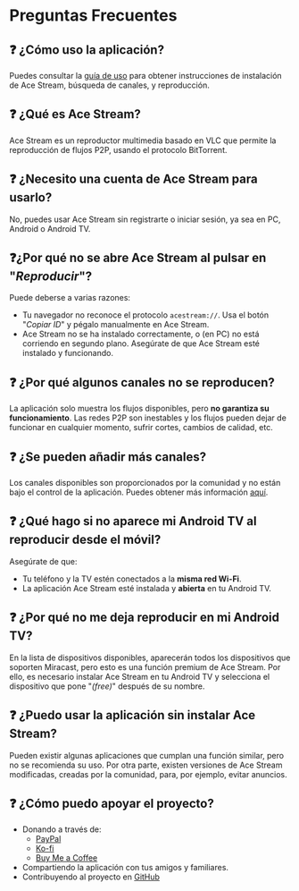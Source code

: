 # Preguntas Frecuentes

## ❓ ¿Cómo uso la aplicación?
Puedes consultar la [guía de uso](https://github.com/Pirito10/IPTV-Guide/blob/main/docs/USER_GUIDE.md) para obtener instrucciones de instalación de Ace Stream, búsqueda de canales, y reproducción.

## ❓ ¿Qué es Ace Stream?
Ace Stream es un reproductor multimedia basado en VLC que permite la reproducción de flujos P2P, usando el protocolo BitTorrent.

## ❓ ¿Necesito una cuenta de Ace Stream para usarlo?
No, puedes usar Ace Stream sin registrarte o iniciar sesión, ya sea en PC, Android o Android TV.

## ❓¿Por qué no se abre Ace Stream al pulsar en "*Reproducir*"?
Puede deberse a varias razones:
- Tu navegador no reconoce el protocolo `acestream://`. Usa el botón "*Copiar ID*" y pégalo manualmente en Ace Stream.
- Ace Stream no se ha instalado correctamente, o (en PC) no está corriendo en segundo plano. Asegúrate de que Ace Stream esté instalado y funcionando.

## ❓ ¿Por qué algunos canales no se reproducen?
La aplicación solo muestra los flujos disponibles, pero **no garantiza su funcionamiento**. Las redes P2P son inestables y los flujos pueden dejar de funcionar en cualquier momento, sufrir cortes, cambios de calidad, etc.

## ❓ ¿Se pueden añadir más canales?
Los canales disponibles son proporcionados por la comunidad y no están bajo el control de la aplicación. Puedes obtener más información [aquí](https://ipfs.io/ipns/elcano.top).

## ❓ ¿Qué hago si no aparece mi Android TV al reproducir desde el móvil?
Asegúrate de que:
- Tu teléfono y la TV estén conectados a la **misma red Wi-Fi**.
- La aplicación Ace Stream esté instalada y **abierta** en tu Android TV.

## ❓ ¿Por qué no me deja reproducir en mi Android TV?
En la lista de dispositivos disponibles, aparecerán todos los dispositivos que soporten Miracast, pero esto es una función premium de Ace Stream. Por ello, es necesario instalar Ace Stream en tu Android TV y selecciona el dispositivo que pone "*(free)*" después de su nombre.

## ❓ ¿Puedo usar la aplicación sin instalar Ace Stream?
Pueden existir algunas aplicaciones que cumplan una función similar, pero no se recomienda su uso. Por otra parte, existen versiones de Ace Stream modificadas, creadas por la comunidad, para, por ejemplo, evitar anuncios.

## ❓ ¿Cómo puedo apoyar el proyecto?
- Donando a través de:
    - [PayPal](https://www.paypal.com/paypalme/Pirito10)
    - [Ko-fi](https://ko-fi.com/pirito10)
    - [Buy Me a Coffee](https://buymeacoffee.com/pirito10)
- Compartiendo la aplicación con tus amigos y familiares.
- Contribuyendo al proyecto en [GitHub](https://github.com/Pirito10/IPTV-Guide)